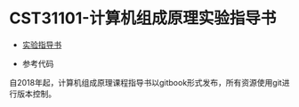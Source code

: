 # CST31101-计算机组成原理实验指导书

* [实验指导书](https://lvyufeng.gitbooks.io/student_guide/content/)

* 参考代码

自2018年起，计算机组成原理课程指导书以gitbook形式发布，所有资源使用git进行版本控制。

